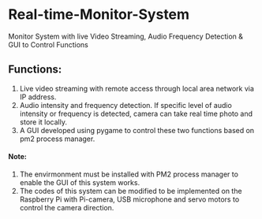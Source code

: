 # Real-time-Monitor-System
Monitor System with live Video Streaming, Audio Frequency Detection &amp; GUI to Control Functions

## Functions:
1. Live video streaming with remote access through local area network via IP address.
2. Audio intensity and frequency detection. If specific level of audio intensity or frequency is detected, camera can take real time photo and store it locally.
3. A GUI developed using pygame to control these two functions based on pm2 process manager.


#### Note: 
1. The envirmonment must be installed with PM2 process manager to enable the GUI of this system works.
2. The codes of this system can be modified to be implemented on the Raspberry Pi with Pi-camera, USB microphone and servo motors to control the camera direction.
